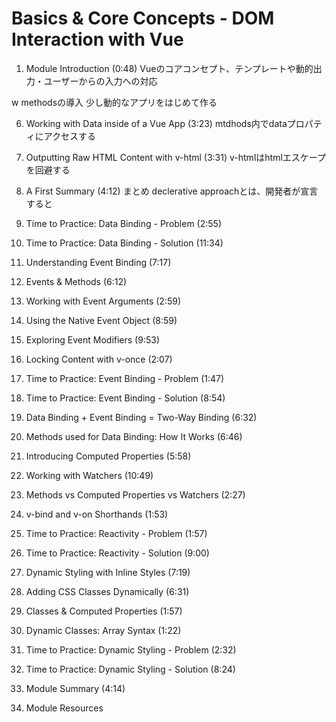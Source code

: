 # Basics & Core Concepts - DOM Interaction with Vue
1. Module Introduction (0:48)
    Vueのコアコンセプト、テンプレートや動的出力・ユーザーからの入力への対応

w
    methodsの導入
    少し動的なアプリをはじめて作る

6. Working with Data inside of a Vue App (3:23)
    mtdhods内でdataプロパティにアクセスする

7. Outputting Raw HTML Content with v-html (3:31)
    v-htmlはhtmlエスケープを回避する

8. A First Summary (4:12)
    まとめ
    declerative approachとは、開発者が宣言すると

9.  Time to Practice: Data Binding - Problem (2:55)


10. Time to Practice: Data Binding - Solution (11:34)


11. Understanding Event Binding (7:17)


12. Events & Methods (6:12)


13. Working with Event Arguments (2:59)


14. Using the Native Event Object (8:59)


15. Exploring Event Modifiers (9:53)


16. Locking Content with v-once (2:07)


17. Time to Practice: Event Binding - Problem (1:47)


18. Time to Practice: Event Binding - Solution (8:54)


19. Data Binding + Event Binding = Two-Way Binding (6:32)


20. Methods used for Data Binding: How It Works (6:46)


21. Introducing Computed Properties (5:58)


22. Working with Watchers (10:49)


23. Methods vs Computed Properties vs Watchers (2:27)


24. v-bind and v-on Shorthands (1:53)


25. Time to Practice: Reactivity - Problem (1:57)


27. Time to Practice: Reactivity - Solution (9:00)


28. Dynamic Styling with Inline Styles (7:19)


29. Adding CSS Classes Dynamically (6:31)


30. Classes & Computed Properties (1:57)


31. Dynamic Classes: Array Syntax (1:22)


32. Time to Practice: Dynamic Styling - Problem (2:32)


33. Time to Practice: Dynamic Styling - Solution (8:24)


34. Module Summary (4:14)


35. Module Resources